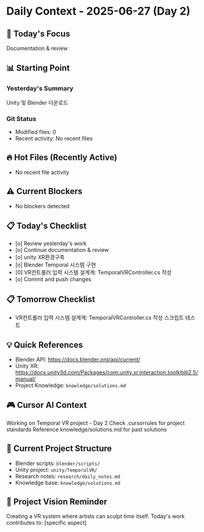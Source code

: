 # Daily Context - 2025-06-27 (Day 2)

## 🎯 Today's Focus
Documentation & review

## 📊 Starting Point
### Yesterday's Summary
Unity 및 Blender 다운로드

### Git Status
- Modified files: 0
- Recent activity: No recent files

## 🔥 Hot Files (Recently Active)
- No recent file activity

## ⚠️ Current Blockers
- No blockers detected

## 📋 Today's Checklist
- [o] Review yesterday's work
- [o] Continue documentation & review
- [o] unity XR환경구축
- [o] Blender Temporal 시스템 구현
- [0] VR컨트롤러 입력 시스템 설계계: TemporalVRController.cs 작성
- [o] Commit and push changes

## 📋 Tomorrow Checklist
- VR컨트롤러 입력 시스템 설계계: TemporalVRController.cs 작성 스크립트 테스트

## 💡 Quick References
- Blender API: https://docs.blender.org/api/current/
- Unity XR: https://docs.unity3d.com/Packages/com.unity.xr.interaction.toolkit@2.5/manual/
- Project Knowledge: `knowledge/solutions.md`

## 🎮 Cursor AI Context
Working on Temporal VR project - Day 2
Check .cursorrules for project standards
Reference knowledge/solutions.md for past solutions

## 📁 Current Project Structure
- Blender scripts: `blender/scripts/`
- Unity project: `unity/TemporalVR/`
- Research notes: `research/daily_notes.md`
- Knowledge base: `knowledge/solutions.md`

## 🎯 Project Vision Reminder
Creating a VR system where artists can sculpt time itself.
Today's work contributes to: [specific aspect]


